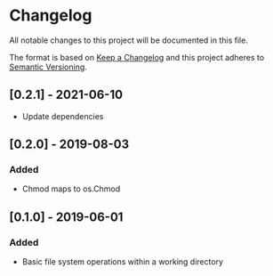 # Changelog
All notable changes to this project will be documented in this file.

The format is based on [Keep a Changelog](http://keepachangelog.com/en/1.0.0/)
and this project adheres to [Semantic Versioning](http://semver.org/spec/v2.0.0.html).

## [0.2.1] - 2021-06-10

- Update dependencies

## [0.2.0] - 2019-08-03
### Added

- Chmod maps to os.Chmod

## [0.1.0] - 2019-06-01
### Added

- Basic file system operations within a working directory
